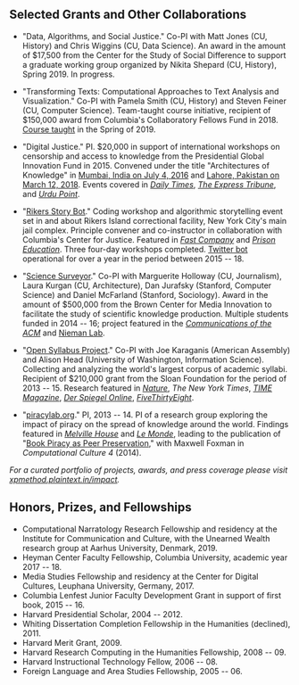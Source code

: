 ## Selected Grants and Other Collaborations

- "Data, Algorithms, and Social Justice." Co-PI with Matt Jones (CU, History) and Chris Wiggins
  (CU, Data Science). An award in the amount of $17,500 from the Center for the Study of Social
Difference to support a graduate working group organized by Nikita Shepard (CU, History),
Spring 2019. In progress.

- "Transforming Texts: Computational Approaches to Text Analysis and Visualization." Co-PI with
  Pamela Smith (CU, History) and Steven Feiner (CU, Computer Science). Team-taught course
initiative, recipient of $150,000 award from Columbia's Collaboratory Fellows Fund in 2018.
[Course
taught](https://docs.google.com/document/d/1bXizmvk-NwnyC8-vWQz5UsQXGsWW_Mh62x3jbdX79ZU) in the
Spring of 2019.

- "Digital Justice." PI. $20,000 in support of international workshops on censorship and access
  to knowledge from the Presidential Global Innovation Fund in 2015.  Convened under the title
"Architectures of Knowledge" in [Mumbai, India on July 4,
2016](http://xpmethod.plaintext.in/events/dissent.html) and [Lahore, Pakistan on March 12,
2018](http://xpmethod.plaintext.in/events/lahore.html). Events covered in [*Daily
Times*](https://web.archive.org/web/20180319221925/https://dailytimes.com.pk/216569/inside-punjabs-plan-to-digitise-its-past/),
[*The Express
Tribune*](https://web.archive.org/web/20180315022414/https://tribune.com.pk/story/1658149/1-preserving-assets-set-digitise-punjabs-rare-historical-archives/),
and [*Urdu
Point*](https://web.archive.org/web/20180315021822/https://www.urdupoint.com/en/technology/punjab-information-technology-board-informat-281206.html).

- "[Rikers Story Bot](http://xpmethod.plaintext.in/technologies-of-dissent/rikersbot.html)."
  Coding workshop and algorithmic storytelling event set in and about Rikers Island
correctional facility, New York City's main jail complex. Principle convener and co-instructor
in collaboration with Columbia's Center for Justice. Featured in [*Fast
Company*](https://web.archive.org/web/20151203024210/http://www.fastcompany.com/3053907/innovation-agents/how-rikers-inmates-and-columbia-students-built-a-twitter-bot-with-no-inter)
and [*Prison
Education*](https://web.archive.org/web/20151210114937/http://www.prisoneducation.com/prison-education-news//from-the-streets-to-programming-tweets).
Three four-day workshops completed. [Twitter bot](https://twitter.com/rikersbot) operational
for over a year in the period between 2015 -- 18.

- "[Science
  Surveyor](http://xpmethod.plaintext.in/literary-modeling-and-visualization-lab/surveyor.html)."
Co-PI with Marguerite Holloway (CU, Journalism), Laura Kurgan (CU, Architecture), Dan Jurafsky
(Stanford, Computer Science) and Daniel McFarland (Stanford, Sociology). Award in the amount of
$500,000 from the Brown Center for Media Innovation to facilitate the study of scientific
knowledge production. Multiple students funded in 2014 -- 16; project featured in the
[*Communications of the
ACM*](https://web.archive.org/web/20161130071305/http://cacm.acm.org:80/magazines/2015/5/186011-putting-the-data-science-into-journalism/abstract)
and [Nieman
Lab](https://web.archive.org/web/20161204232752/http://www.niemanlab.org/2015/10/a-group-of-researchers-is-trying-to-help-science-journalists-parse-academic-articles-on-deadline/).

- "[Open Syllabus
  Project](http://xpmethod.plaintext.in/knowledge-design-studio/open-syllabus-project.html)."
Co-PI with Joe Karaganis (American Assembly) and Alison Head (University of Washington,
Information Science). Collecting and analyzing the world's largest corpus of academic syllabi.
Recipient of $210,000 grant from the Sloan Foundation for the period of 2013 -- 15. Research
featured in
[*Nature*](https://web.archive.org/web/20190319032021/http://www.nature.com/news/mining-the-secrets-of-college-syllabuses-1.20905),
*The New York Times*, [*TIME
Magazine*](http://web.archive.org/web/20160320180619/http://time.com/4234719/college-textbooks-female-writers/),
[*Der Spiegel
Online*](http://web.archive.org/web/20160320181648/http://www.spiegel.de/unispiegel/studium/aristoteles-bis-marx-diese-zehn-buecher-muessen-studenten-in-harvard-lesen-a-1074279.html),
[*FiveThirtyEight*](http://web.archive.org/web/20160320182627/http://fivethirtyeight.com/features/to-kill-a-mockingbird-author-harper-lee-dies/).

- "[piracylab.org](http://xpmethod.plaintext.in/knowledge-design-studio/piracyLab.html)." PI,
  2013 -- 14. PI of a research group exploring the impact of piracy on the spread of knowledge
around the world.  Findings featured in [*Melville
House*](https://web.archive.org/web/20190319032506/https://www.mhpbooks.com/piracy-lab-study-investigates-e-book-piracy/)
and [*Le
Monde*](https://raw.githubusercontent.com/xpmethod/xpmethod.github.io/master/public/images/lemonde1.png),
leading to the publication of "[Book Piracy as Peer
Preservation](http://computationalculture.net/article/book-piracy-as-peer-preservation)," with
Maxwell Foxman in *Computational Culture 4* (2014).

*For a curated portfolio of projects, awards, and press coverage please visit
[xpmethod.plaintext.in/impact](https://xpmethod.plaintext.in/impact.html).*

## Honors, Prizes, and Fellowships

- Computational Narratology Research Fellowship and residency at the Institute for
  Communication and Culture, with the Unearned Wealth research group at Aarhus University,
Denmark, 2019.
- Heyman Center Faculty Fellowship, Columbia University, academic year 2017 -- 18.
- Media Studies Fellowship and residency at the Center for Digital Cultures, Leuphana
  University, Germany, 2017.
- Columbia Lenfest Junior Faculty Development Grant in support of first book, 2015 -- 16.
- Harvard Presidential Scholar, 2004 -- 2012.
- Whiting Dissertation Completion Fellowship in the Humanities (declined), 2011.
- Harvard Merit Grant, 2009.
- Harvard Research Computing in the Humanities Fellowship, 2008 -- 09.
- Harvard Instructional Technology Fellow, 2006 -- 08.
- Foreign Language and Area Studies Fellowship, 2005 -- 06.

